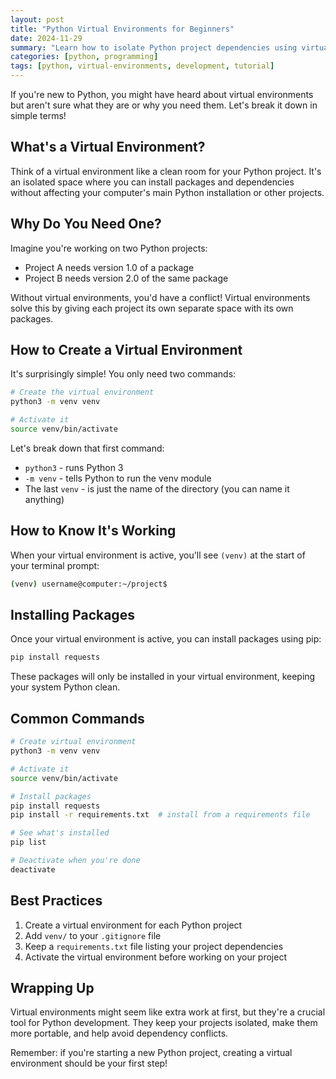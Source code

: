 ```yaml
---
layout: post
title: "Python Virtual Environments for Beginners"
date: 2024-11-29
summary: "Learn how to isolate Python project dependencies using virtual environments. This guide covers venv basics, activation/deactivation, and best practices for dependency management."
categories: [python, programming]
tags: [python, virtual-environments, development, tutorial]
---
```


If you're new to Python, you might have heard about virtual environments but aren't sure what they are or why you need them. Let's break it down in simple terms!

## What's a Virtual Environment?

Think of a virtual environment like a clean room for your Python project. It's an isolated space where you can install packages and dependencies without affecting your computer's main Python installation or other projects.

## Why Do You Need One?

Imagine you're working on two Python projects:

- Project A needs version 1.0 of a package
- Project B needs version 2.0 of the same package

Without virtual environments, you'd have a conflict! Virtual environments solve this by giving each project its own separate space with its own packages.

## How to Create a Virtual Environment

It's surprisingly simple! You only need two commands:

```bash
# Create the virtual environment
python3 -m venv venv

# Activate it
source venv/bin/activate
```

Let's break down that first command:

- `python3` - runs Python 3
- `-m venv` - tells Python to run the venv module
- The last `venv` - is just the name of the directory (you can name it anything)

## How to Know It's Working

When your virtual environment is active, you'll see `(venv)` at the start of your terminal prompt:

```bash
(venv) username@computer:~/project$
```

## Installing Packages

Once your virtual environment is active, you can install packages using pip:

```bash
pip install requests
```

These packages will only be installed in your virtual environment, keeping your system Python clean.

## Common Commands

```bash
# Create virtual environment
python3 -m venv venv

# Activate it
source venv/bin/activate

# Install packages
pip install requests
pip install -r requirements.txt  # install from a requirements file

# See what's installed
pip list

# Deactivate when you're done
deactivate
```

## Best Practices

1. Create a virtual environment for each Python project
2. Add `venv/` to your `.gitignore` file
3. Keep a `requirements.txt` file listing your project dependencies
4. Activate the virtual environment before working on your project

## Wrapping Up

Virtual environments might seem like extra work at first, but they're a crucial tool for Python development. They keep your projects isolated, make them more portable, and help avoid dependency conflicts.

Remember: if you're starting a new Python project, creating a virtual environment should be your first step!
